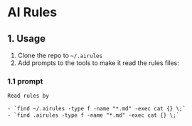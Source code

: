 # AI Rules

## 1. Usage

1. Clone the repo to `~/.airules`
2. Add prompts to the tools to make it read the rules files:

### 1.1 prompt

```txt
Read rules by

- `find ~/.airules -type f -name "*.md" -exec cat {} \;`
- `find .airules -type f -name "*.md" -exec cat {} \;`
```
